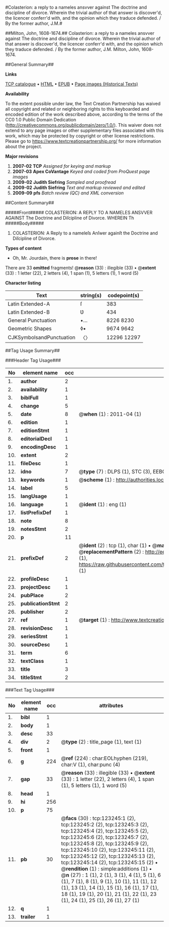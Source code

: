 #Colasterion: a reply to a nameles ansvver against The doctrine and discipline of divorce. Wherein the trivial author of that answer is discover'd, the licencer conferr'd with, and the opinion which they traduce defended. / By the former author, J.M.#

##Milton, John, 1608-1674.##
Colasterion: a reply to a nameles ansvver against The doctrine and discipline of divorce. Wherein the trivial author of that answer is discover'd, the licencer conferr'd with, and the opinion which they traduce defended. / By the former author, J.M.
Milton, John, 1608-1674.

##General Summary##

**Links**

[TCP catalogue](http://www.ota.ox.ac.uk/tcp/)  • 
[HTML](http://tei.it.ox.ac.uk/tcp/Texts-HTML/free/A89/A89141.html)  • 
[EPUB](http://tei.it.ox.ac.uk/tcp/Texts-EPUB/free/A89/A89141.epub) • 
[Page images (Historical Texts)](https://historicaltexts.jisc.ac.uk/eebo-99870849e)

**Availability**

To the extent possible under law, the Text Creation Partnership has waived all copyright and related or neighboring rights to this keyboarded and encoded edition of the work described above, according to the terms of the CC0 1.0 Public Domain Dedication (http://creativecommons.org/publicdomain/zero/1.0/). This waiver does not extend to any page images or other supplementary files associated with this work, which may be protected by copyright or other license restrictions. Please go to https://www.textcreationpartnership.org/ for more information about the project.

**Major revisions**

1. __2007-02__ __TCP__ *Assigned for keying and markup*
1. __2007-03__ __Apex CoVantage__ *Keyed and coded from ProQuest page images*
1. __2009-02__ __Judith Siefring__ *Sampled and proofread*
1. __2009-02__ __Judith Siefring__ *Text and markup reviewed and edited*
1. __2009-09__ __pfs__ *Batch review (QC) and XML conversion*

##Content Summary##

#####Front#####
COLASTERION: A REPLY TO A NAMELES ANSVVER AGAINST The Doctrine and Diſcipline of Divorce. WHEREIN Th
#####Body#####

1. COLASTERION: A Reply to a nameleſs Anſwer againſt the Doctrine and Diſcipline of Divorce.

**Types of content**

  * Oh, Mr. Jourdain, there is **prose** in there!

There are 33 **omitted** fragments! 
 @__reason__ (33) : illegible (33)  •  @__extent__ (33) : 1 letter (22), 2 letters (4), 1 span (1), 5 letters (1), 1 word (5)

**Character listing**


|Text|string(s)|codepoint(s)|
|---|---|---|
|Latin Extended-A|ſ|383|
|Latin Extended-B|Ʋ|434|
|General Punctuation|•…|8226 8230|
|Geometric Shapes|◊▪|9674 9642|
|CJKSymbolsandPunctuation|〈〉|12296 12297|

##Tag Usage Summary##

###Header Tag Usage###

|No|element name|occ|attributes|
|---|---|---|---|
|1.|__author__|2||
|2.|__availability__|1||
|3.|__biblFull__|1||
|4.|__change__|5||
|5.|__date__|8| @__when__ (1) : 2011-04 (1)|
|6.|__edition__|1||
|7.|__editionStmt__|1||
|8.|__editorialDecl__|1||
|9.|__encodingDesc__|1||
|10.|__extent__|2||
|11.|__fileDesc__|1||
|12.|__idno__|7| @__type__ (7) : DLPS (1), STC (3), EEBO-CITATION (1), PROQUEST (1), VID (1)|
|13.|__keywords__|1| @__scheme__ (1) : http://authorities.loc.gov/ (1)|
|14.|__label__|5||
|15.|__langUsage__|1||
|16.|__language__|1| @__ident__ (1) : eng (1)|
|17.|__listPrefixDef__|1||
|18.|__note__|8||
|19.|__notesStmt__|2||
|20.|__p__|11||
|21.|__prefixDef__|2| @__ident__ (2) : tcp (1), char (1)  •  @__matchPattern__ (2) : ([0-9\-]+):([0-9IVX]+) (1), (.+) (1)  •  @__replacementPattern__ (2) : http://eebo.chadwyck.com/downloadtiff?vid=$1&page=$2 (1), https://raw.githubusercontent.com/textcreationpartnership/Texts/master/tcpchars.xml#$1 (1)|
|22.|__profileDesc__|1||
|23.|__projectDesc__|1||
|24.|__pubPlace__|2||
|25.|__publicationStmt__|2||
|26.|__publisher__|2||
|27.|__ref__|1| @__target__ (1) : http://www.textcreationpartnership.org/docs/. (1)|
|28.|__revisionDesc__|1||
|29.|__seriesStmt__|1||
|30.|__sourceDesc__|1||
|31.|__term__|6||
|32.|__textClass__|1||
|33.|__title__|3||
|34.|__titleStmt__|2||


###Text Tag Usage###

|No|element name|occ|attributes|
|---|---|---|---|
|1.|__bibl__|1||
|2.|__body__|1||
|3.|__desc__|33||
|4.|__div__|2| @__type__ (2) : title_page (1), text (1)|
|5.|__front__|1||
|6.|__g__|224| @__ref__ (224) : char:EOLhyphen (219), char:V (1), char:punc (4)|
|7.|__gap__|33| @__reason__ (33) : illegible (33)  •  @__extent__ (33) : 1 letter (22), 2 letters (4), 1 span (1), 5 letters (1), 1 word (5)|
|8.|__head__|1||
|9.|__hi__|256||
|10.|__p__|75||
|11.|__pb__|30| @__facs__ (30) : tcp:123245:1 (2), tcp:123245:2 (2), tcp:123245:3 (2), tcp:123245:4 (2), tcp:123245:5 (2), tcp:123245:6 (2), tcp:123245:7 (2), tcp:123245:8 (2), tcp:123245:9 (2), tcp:123245:10 (2), tcp:123245:11 (2), tcp:123245:12 (2), tcp:123245:13 (2), tcp:123245:14 (2), tcp:123245:15 (2)  •  @__rendition__ (1) : simple:additions (1)  •  @__n__ (27) : 1 (1), 2 (1), 3 (1), 4 (1), 5 (1), 6 (1), 7 (1), 8 (1), 9 (1), 10 (1), 11 (1), 12 (1), 13 (1), 14 (1), 15 (1), 16 (1), 17 (1), 18 (1), 19 (1), 20 (1), 21 (1), 22 (1), 23 (1), 24 (1), 25 (1), 26 (1), 27 (1)|
|12.|__q__|1||
|13.|__trailer__|1||
